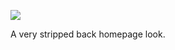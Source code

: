 ![](https://db-feed.s3.amazonaws.com/legacy/Screen_Shot_2017-04-20_at_6_07_27_PM-1492726087789.png)

A very stripped back homepage look.
